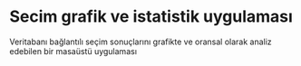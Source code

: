 # Secim grafik ve istatistik uygulaması
 Veritabanı bağlantılı seçim sonuçlarını grafikte ve oransal olarak analiz edebilen bir masaüstü uygulaması
